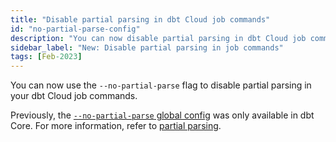 ```yaml
---
title: "Disable partial parsing in dbt Cloud job commands"
id: "no-partial-parse-config"
description: "You can now disable partial parsing in dbt Cloud job commands."
sidebar_label: "New: Disable partial parsing in job commands"
tags: [Feb-2023]
---
```


You can now use the `--no-partial-parse` flag to disable partial parsing in your dbt Cloud job commands. 

Previously, the [`--no-partial-parse` global config](/reference/global-configs#partial-parsing) was only available in dbt Core. For more information, refer to [partial parsing](/reference/parsing#partial-parsing).
